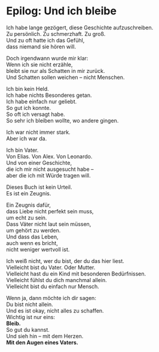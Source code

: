 # Epilog: Und ich bleibe

Ich habe lange gezögert, diese Geschichte aufzuschreiben.  
Zu persönlich. Zu schmerzhaft. Zu groß.  
Und zu oft hatte ich das Gefühl,  
dass niemand sie hören will.

Doch irgendwann wurde mir klar:  
Wenn ich sie nicht erzähle,  
bleibt sie nur als Schatten in mir zurück.  
Und Schatten sollen weichen – nicht Menschen.

Ich bin kein Held.  
Ich habe nichts Besonderes getan.  
Ich habe einfach nur geliebt.  
So gut ich konnte.  
So oft ich versagt habe.  
So sehr ich bleiben wollte, wo andere gingen.

Ich war nicht immer stark.  
Aber ich war da.

Ich bin Vater.  
Von  Elias. Von Alex. Von Leonardo.  
Und von einer Geschichte,  
die ich mir nicht ausgesucht habe –  
aber die ich mit Würde tragen will.

Dieses Buch ist kein Urteil.  
Es ist ein Zeugnis.

Ein Zeugnis dafür,  
dass Liebe nicht perfekt sein muss,  
um echt zu sein.  
Dass Väter nicht laut sein müssen,  
um gehört zu werden.  
Und dass das Leben,  
auch wenn es bricht,  
nicht weniger wertvoll ist.

Ich weiß nicht, wer du bist, der du das hier liest.  
Vielleicht bist du Vater. Oder Mutter.  
Vielleicht hast du ein Kind mit besonderen Bedürfnissen.  
Vielleicht fühlst du dich manchmal allein.  
Vielleicht bist du einfach nur Mensch.

Wenn ja, dann möchte ich dir sagen:  
Du bist nicht allein.  
Und es ist okay, nicht alles zu schaffen.  
Wichtig ist nur eins:  
**Bleib.**  
So gut du kannst.  
Und sieh hin – mit dem Herzen.  
**Mit den Augen eines Vaters.**
